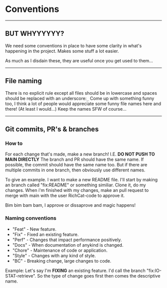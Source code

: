 # **Conventions**

*****************

## BUT WHYYYYYY?

We need some conventions in place to have some clarity in what's happening in the project. Makes some stuff a lot easier.

As much as I disdain these, they are useful once you get used to them...

*****************

## File naming

There is no explicit rule except all files should be in lowercase and spaces should be replaced with an underscore:`_`
Come up with something funny too, I think a lot of people would appreciate some funny file names here and there! (At least I would...)
Keep the names SFW of course...

*****************

## Git commits, PR's & branches

### How to

For each change that's made, make a new branch! I.E.
**DO NOT PUSH TO MAIN DIRECTLY**
The branch and PR should have the same name. If possible, the commit should have the same name too. But if there are multiple commits in one branch, then obviously use different names.

To give an example. I want to make a new README file.
I'll start by making an branch called "fix:README" or something similiar.
Clone it, do my changes.
When i'm finished with my changes, make an pull request to merge with main with the user RichCat-code to approve it.

Bim bim bam bam, I approve or dissaprove and magic happens!

### Naming conventions

* "Feat" - New feature.
* "Fix" - Fixed an existing feature.
* "Perf" - Changes that impact performance positively.
* "Docs" - When documentation of anykind is changed.
* "Chore" - Maintenance of code or application.
* "Style" - Changes with any kind of style.
* "BC" - Breaking change, large changes to code.

Example: Let's say I'm **FIXING** an existing feature.
I'd call the branch "fix:IO-STAT-retrieve". So the type of change goes first then comes the descriptive name.